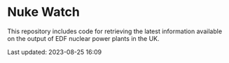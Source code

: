 # Nuke Watch

This repository includes code for retrieving the latest information available on the output of EDF nuclear power plants in the UK.

Last updated: 2023-08-25 16:09